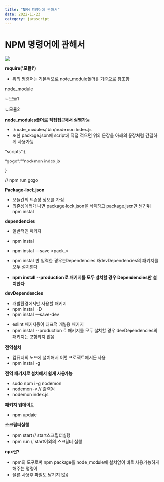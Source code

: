 ```yaml
---
title: "NPM 명령어에 관해서"
date: 2022-11-23
category: javascript
---
```


# NPM 명령어에 관해서

![](/storage/20221123120446741172.jpg)

**require('모듈1')**

* 위의 명령어는 기본적으로 node\_module폴더를 기준으로 참조함

node\_module

ㄴ모듈1

ㄴ모듈2

**node\_modules폴더로 직접접근해서 실행가능**

* ./node\_modules/.bin/nodemon index.js
* 또한 package.json에 script에 직접 적으면 위의 문장을 아래의 문장처럼 간결하게 사용가능

“scripts”:{

“gogo”:””nodemon index.js

}

// npm run gogo

**Package-lock.json**

* 모듈간의 의존성 정보를 가짐
* 의존성에러가 나면 package-lock.json을 삭제하고 package.json만 남긴뒤 npm install

**dependencies**

* 일반적인 패키지

* npm install <package>

* npm install —save <pack..>

* npm install 만 입력한 경우는Dependencies 와devDependencies의 패키지를 모두 설치한다
* **npm install --production 로 패키지를 모두 설치할 경우 Dependencies만 설치한다**

**devDependencies**

* 개발환경에서만 사용할 패키지
* npm install  -D <package>
* npm install —save-dev <p>
* eslint 패키지등이 대표적 개발용 패키지
* npm install --production 로 패키지를 모두 설치할 경우 devDependencies의 패키지는 포함되지 않음

**전역설치**

* 컴퓨터의 노드에 설치해서 어떤 프로젝트에서든 사용
* npm install -g <package>

**전역 패키지로 설치해서 쉽게 사용가능**

* sudo npm i -g nodemon
* nodemon -v // 출력됨
* nodemon index.js

**패키지 업데이트**

* npm update <package>

**스크립터실행**

* npm start // start스크립터실행
* npm run <script-name> // start이외의 스크립터 실행

**npx란?**

* npm의 도구로써 npm package를 node\_module에 설치없이 바로 사용가능하게해주는 명령어
* 물론 사용후 파일도 남기지 않음
